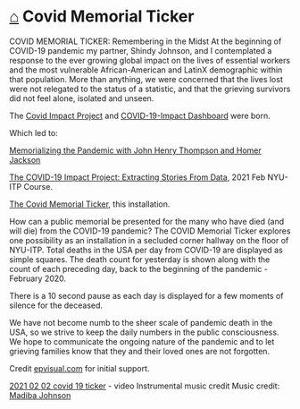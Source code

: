 # [⌂](./README.md) Covid Memorial Ticker

COVID MEMORIAL TICKER: Remembering in the Midst
At the beginning of COVID-19 pandemic my partner, Shindy Johnson, and I contemplated a response to the ever growing global impact on the lives of essential workers and the most vulnerable African-American and LatinX demographic within that population. More than anything, we were concerned that the lives lost were not relegated to the status of a statistic, and that the grieving survivors did not feel alone, isolated and unseen.

The [Covid Impact Project](https://covid19impactproject.com/) and [COVID-19-Impact Dashboard](https://epvisual.com/COVID-19-Impact/Dashboard/a0/) were born.

Which led to:

[Memorializing the Pandemic with John Henry Thompson and Homer Jackson](https://scribe.org/events/memorializing-pandemic-john-henry-thompson-and-homer-jackson)

[The COVID-19 Impact Project: Extracting Stories From Data](https://covid19impactproject.com/extracting-stories-from-data/), 2021 Feb NYU-ITP Course.

[The Covid Memorial Ticker](https://jht1493.net/a1/skt/covid19_heal_ticker), this installation.

How can a public memorial be presented for the many who have died (and will die) from the COVID-19 pandemic? The COVID Memorial Ticker explores one possibility as an installation in a secluded corner hallway on the floor of NYU-ITP. Total deaths in the USA per day from COVID-19 are displayed as simple squares. The death count for yesterday is shown along with the count of each preceding day, back to the beginning of the pandemic - February 2020.

There is a 10 second pause as each day is displayed for a few moments of silence for the deceased.

We have not become numb to the sheer scale of pandemic death in the USA, so we strive to keep the daily numbers in the public consciousness. We hope to communicate the ongoing nature of the pandemic and to let grieving families know that they and their loved ones are not forgotten.

Credit [epvisual.com](https://epvisual.com/) for initial support.

[2021 02 02 covid 19 ticker](https://www.youtube.com/watch?v=ZNKkax-VSDo&list=PLTqu0aYG0uh7MVihcIwuEK1ulJV8flsU6) - video Instrumental music credit Music credit: [Madiba Johnson](https://youtu.be/wBvDvnbOpBE)

